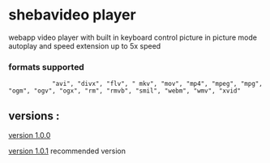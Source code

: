# shebavideo player

webapp video player with built in keyboard control picture in picture mode autoplay and speed extension up to 5x speed

### formats supported
                "avi", "divx", "flv", " mkv", "mov", "mp4", "mpeg", "mpg", "ogm", "ogv", "ogx", "rm", "rmvb", "smil", "webm", "wmv", "xvid"
## versions :

[version 1.0.0](https://shebavideo.github.io/)

[version 1.0.1](https://shebavideos.github.io/) recommended version

            
